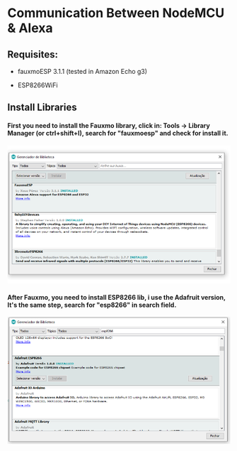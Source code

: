 # Communication Between NodeMCU & Alexa


## Requisites:

- fauxmoESP 3.1.1 (tested in Amazon Echo g3)

- ESP8266WiFi

## Install Libraries

#### First you need to install the Fauxmo library, click in: Tools -> Library Manager (or ctrl+shift+I), search for "fauxmoesp" and check for install it.
![title](Images/fauxmo.png)

#### After Fauxmo, you need to install ESP8266 lib, i use the Adafruit version, It's the same step, search for "esp8266" in search field.
![title](Images/esp8266.png)